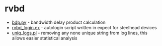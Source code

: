 rvbd
====

* [bdp.py](bdp.py) - bandwidth delay product calculation
* [rvbd_login.ex](../expect/rvbd_login.ex) - autologin script written in expect for steelhead devices
* [uniq_logs.pl](uniq_logs.pl) - removing any none unique string from log lines, this allows easier statistical analysis
